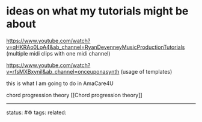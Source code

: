 # ideas on what my tutorials might be about
https://www.youtube.com/watch?v=qHKRAo0LoA4&ab_channel=RyanDevenneyMusicProductionTutorials
(multiple midi clips with one midi channel)

https://www.youtube.com/watch?v=rfsMXBxyniI&ab_channel=onceuponasynth
(usage of templates)

this is what I am going to do in AmaCare4U

chord progression theory
[[Chord progression theory]]




--- 
status: #⚙️ 
tags: 
related: 